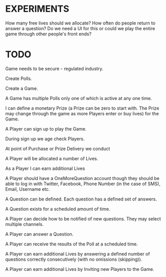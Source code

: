 EXPERIMENTS
====

How many free lives should we allocate?
How often do people return to answer a question?
Do we need a UI for this or could we play the entire game through other people's front ends?

TODO
====

Game needs to be secure - regulated industry.

Create Polls.

Create a Game.

A Game has multiple Polls only one of which is active at any one time.

I can define a monetary Prize (a Prize can be zero to start with. The Prize may change through the game as more Players enter or buy lives) for the Game.

A Player can sign up to play the Game.

During sign up we age check Players.

At point of Purchase or Prize Delivery we conduct 

A Player will be allocated a number of Lives.

As a Player I can earn additional Lives

A Player should have a OneMoreQuestion account though they should be able to log in with Twitter, Facebook, Phone Number (in the case of SMS), Email, Username etc.

A Question can be defined. Each question has a defined set of answers.

A Question exists for a scheduled amount of time.

A Player can decide how to be notified of new questions. They may select multiple channels.

A Player can answer a Question.

A Player can receive the results of the Poll at a scheduled time.

A Player can earn additional Lives by answering a defined number of questions correctly consecutively (with no omissions (skipping)).

A Player can earn additional Lives by Inviting new Players to the Game.




